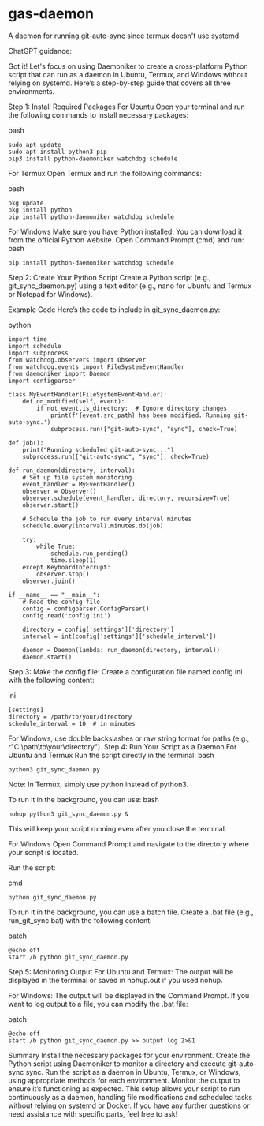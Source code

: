 # gas-daemon
A daemon for running git-auto-sync since termux doesn't use systemd

ChatGPT guidance: 

Got it! Let's focus on using Daemoniker to create a cross-platform Python script that can run as a daemon in Ubuntu, Termux, and Windows without relying on systemd. Here’s a step-by-step guide that covers all three environments.

Step 1: Install Required Packages
For Ubuntu
Open your terminal and run the following commands to install necessary packages:

bash
```
sudo apt update
sudo apt install python3-pip
pip3 install python-daemoniker watchdog schedule
```
For Termux
Open Termux and run the following commands:

bash
```
pkg update
pkg install python
pip install python-daemoniker watchdog schedule
```
For Windows
Make sure you have Python installed. You can download it from the official Python website.
Open Command Prompt (cmd) and run:
bash
```
pip install python-daemoniker watchdog schedule
```
Step 2: Create Your Python Script
Create a Python script (e.g., git_sync_daemon.py) using a text editor (e.g., nano for Ubuntu and Termux or Notepad for Windows).

Example Code
Here’s the code to include in git_sync_daemon.py:

python
```
import time
import schedule
import subprocess
from watchdog.observers import Observer
from watchdog.events import FileSystemEventHandler
from daemoniker import Daemon
import configparser

class MyEventHandler(FileSystemEventHandler):
    def on_modified(self, event):
        if not event.is_directory:  # Ignore directory changes
            print(f'{event.src_path} has been modified. Running git-auto-sync.')
            subprocess.run(["git-auto-sync", "sync"], check=True)

def job():
    print("Running scheduled git-auto-sync...")
    subprocess.run(["git-auto-sync", "sync"], check=True)

def run_daemon(directory, interval):
    # Set up file system monitoring
    event_handler = MyEventHandler()
    observer = Observer()
    observer.schedule(event_handler, directory, recursive=True)
    observer.start()

    # Schedule the job to run every interval minutes
    schedule.every(interval).minutes.do(job)

    try:
        while True:
            schedule.run_pending()
            time.sleep(1)
    except KeyboardInterrupt:
        observer.stop()
    observer.join()

if __name__ == "__main__":
    # Read the config file
    config = configparser.ConfigParser()
    config.read('config.ini')

    directory = config['settings']['directory']
    interval = int(config['settings']['schedule_interval'])

    daemon = Daemon(lambda: run_daemon(directory, interval))
    daemon.start()
```
Step 3: Make the config file: 
Create a configuration file named config.ini with the following content:

ini
```
[settings]
directory = /path/to/your/directory
schedule_interval = 10  # in minutes
```

For Windows, use double backslashes or raw string format for paths (e.g., r"C:\\path\\to\\your\\directory").
Step 4: Run Your Script as a Daemon
For Ubuntu and Termux
Run the script directly in the terminal:
bash
```
python3 git_sync_daemon.py
```
Note: In Termux, simply use python instead of python3.

To run it in the background, you can use:
bash
```
nohup python3 git_sync_daemon.py &
```
This will keep your script running even after you close the terminal.

For Windows
Open Command Prompt and navigate to the directory where your script is located.

Run the script:

cmd
```
python git_sync_daemon.py
```
To run it in the background, you can use a batch file. Create a .bat file (e.g., run_git_sync.bat) with the following content:

batch
```
@echo off
start /b python git_sync_daemon.py
```
Step 5: Monitoring Output
For Ubuntu and Termux: The output will be displayed in the terminal or saved in nohup.out if you used nohup.

For Windows: The output will be displayed in the Command Prompt. If you want to log output to a file, you can modify the .bat file:

batch
```
@echo off
start /b python git_sync_daemon.py >> output.log 2>&1
```
Summary
Install the necessary packages for your environment.
Create the Python script using Daemoniker to monitor a directory and execute git-auto-sync sync.
Run the script as a daemon in Ubuntu, Termux, or Windows, using appropriate methods for each environment.
Monitor the output to ensure it’s functioning as expected.
This setup allows your script to run continuously as a daemon, handling file modifications and scheduled tasks without relying on systemd or Docker. If you have any further questions or need assistance with specific parts, feel free to ask!
